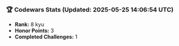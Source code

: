 ### 🏆 Codewars Stats (Updated: 2025-05-25 14:06:54 UTC)

- **Rank:** 8 kyu
- **Honor Points:** 3
- **Completed Challenges:** 1
